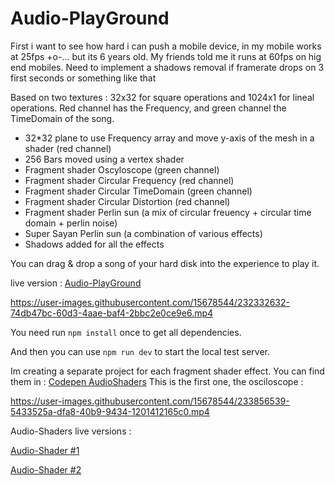 # Audio-PlayGround
 
First i want to see how hard i can push a mobile device, in my mobile works at 25fps +o-... but its 6 years old. My friends told me it runs at 60fps on hig end mobiles. Need to implement a shadows removal if framerate drops on 3 first seconds or something like that

Based on two textures : 32x32 for square operations and 1024x1 for lineal operations.
Red channel has the Frequency, and green channel the TimeDomain of the song.

- 32*32 plane to use Frequency array and move y-axis of the mesh in a shader (red channel)
- 256 Bars moved using a vertex shader 
- Fragment shader Oscyloscope (green channel)
- Fragment shader Circular Frequency (red channel)
- Fragment shader Circular TimeDomain (green channel)
- Fragment shader Circular Distortion (red channel)
- Fragment shader Perlin sun (a mix of circular freuency + circular time domain + perlin noise)
- Super Sayan Perlin sun (a combination of various effects)
- Shadows added for all the effects

You can drag & drop a song of your hard disk into the experience to play it.

live version : [Audio-PlayGround](https://devildrey33.es/Ejemplos/Three.js-Journey/Audio-PlayGround/)






https://user-images.githubusercontent.com/15678544/232332632-74db47bc-60d3-4aae-baf4-2bbc2e0ce9e6.mp4





You need run <code>npm install</code> once to get all dependencies.

And then you can use <code>npm run dev</code> to start the local test server.



Im creating a separate project for each fragment shader effect.
You can find them in : [Codepen AudioShaders](https://github.com/devildrey33/Audio-PlayGround/tree/main/Codepen)
This is the first one, the osciloscope :


https://user-images.githubusercontent.com/15678544/233856539-5433525a-dfa8-40b9-9434-1201412165c0.mp4


Audio-Shaders live versions : 

[Audio-Shader #1](https://devildrey33.es/Ejemplos/Three.js-Journey/Audio-PlayGround/1/)

[Audio-Shader #2](https://devildrey33.es/Ejemplos/Three.js-Journey/Audio-PlayGround/2/)

